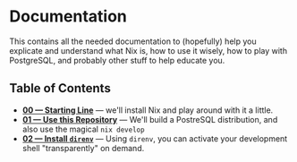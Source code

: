 # Documentation

This contains all the needed documentation to (hopefully) help you explicate and
understand what Nix is, how to use it wisely, how to play with PostgreSQL, and
probably other stuff to help educate you.

## Table of Contents

- **[00 &mdash; Starting Line](./00-START-HERE.md)** &mdash; we'll install Nix
  and play around with it a little.
- **[01 &mdash; Use this Repository](./01-USE-THIS-REPO.md)** &mdash; We'll
  build a PostreSQL distribution, and also use the magical `nix develop`
- **[02 &mdash; Install `direnv`](./02-INSTALL-DIRENV.md)** &mdash; Using
  `direnv`, you can activate your development shell "transparently" on demand.
